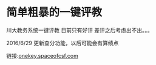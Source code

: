 # 简单粗暴的一键评教
川大教务系统一键评教
目前只有好评
差评之后考虑出不出。。。

2016/6/29
更新查分功能，以后可能会有算绩点

链接:[onekey.spaceofcsf.com](onekey.spaceofcsf.com)
